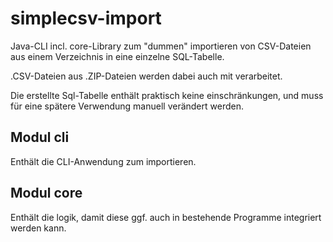 # simplecsv-import

Java-CLI incl. core-Library zum "dummen" importieren von CSV-Dateien aus einem Verzeichnis in eine einzelne SQL-Tabelle.

.CSV-Dateien aus .ZIP-Dateien werden dabei auch mit verarbeitet.

Die erstellte Sql-Tabelle enthält praktisch keine einschränkungen, und muss für eine spätere Verwendung manuell verändert werden.

## Modul cli

Enthält die CLI-Anwendung zum importieren.

## Modul core

Enthält die logik, damit diese ggf. auch in bestehende Programme integriert werden kann.
